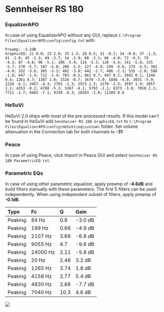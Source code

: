 # Sennheiser RS 180

### EqualizerAPO
In case of using EqualizerAPO without any GUI, replace `C:\Program Files\EqualizerAPO\config\config.txt`
with:
```
Preamp: -3.2dB
GraphicEQ: 21 0.0; 23 2.0; 25 1.3; 28 0.5; 31 -0.2; 34 -0.8; 37 -1.3; 41 -1.8; 45 -2.3; 49 -2.7; 54 -2.9; 60 -3.1; 66 -4.0; 72 -4.3; 79 -4.3; 87 -4.8; 96 -5.1; 106 -5.4; 116 -5.3; 128 -5.4; 141 -5.6; 155 -5.7; 170 -5.7; 187 -5.8; 206 -5.5; 227 -4.9; 249 -4.6; 274 -4.5; 302 -4.0; 332 -3.6; 365 -3.3; 402 -3.0; 442 -2.7; 486 -2.3; 535 -2.0; 588 -1.8; 647 -1.4; 712 -1.4; 783 -0.5; 861 0.7; 947 0.2; 1042 0.1; 1146 0.4; 1261 0.7; 1387 1.0; 1526 -0.7; 1678 -3.0; 1846 -4.8; 2031 -5.9; 2234 -6.1; 2457 -4.3; 2703 -1.3; 2973 2.3; 3270 -2.3; 3597 1.9; 3957 1.1; 4353 -0.2; 4788 -5.2; 5267 -4.1; 5793 -2.1; 6373 -3.0; 7010 2.2; 7711 -1.7; 8482 -7.1; 9330 -8.3; 10263 -2.8; 11289 0.0
```

### HeSuVi
HeSuVi 2.0 ships with most of the pre-processed results. If this model can't be found in HeSuVi add
`Sennheiser RS 180 GraphicEQ.txt` to `C:\Program Files\EqualizerAPO\config\HeSuVi\eq\custom\` folder.
Set volume attenuation in the Connection tab for both channels to **-31**

### Peace
In case of using Peace, click *Import* in Peace GUI and select `Sennheiser RS 180 ParametricEQ.txt`.

### Parametric EQs
In case of using other parametric equalizer, apply preamp of **-4.6dB** and build filters manually
with these parameters. The first 5 filters can be used independently.
When using independent subset of filters, apply preamp of **-0.1dB**.

| Type    | Fc       |     Q | Gain    |
|:--------|:---------|:------|:--------|
| Peaking | 84 Hz    |  0.9  | -3.0 dB |
| Peaking | 199 Hz   |  0.66 | -4.9 dB |
| Peaking | 2107 Hz  |  3.68 | -6.8 dB |
| Peaking | 9055 Hz  |  4.7  | -9.6 dB |
| Peaking | 24000 Hz |  2.11 | -5.8 dB |
| Peaking | 20 Hz    |  2.48 | 3.2 dB  |
| Peaking | 1265 Hz  |  3.74 | 1.8 dB  |
| Peaking | 4158 Hz  |  2.77 | 5.4 dB  |
| Peaking | 4830 Hz  |  2.88 | -7.7 dB |
| Peaking | 7040 Hz  | 10.3  | 4.6 dB  |

![](https://raw.githubusercontent.com/jaakkopasanen/AutoEq/master/results/headphonecom/sbaf-serious/Sennheiser%20RS%20180/Sennheiser%20RS%20180.png)